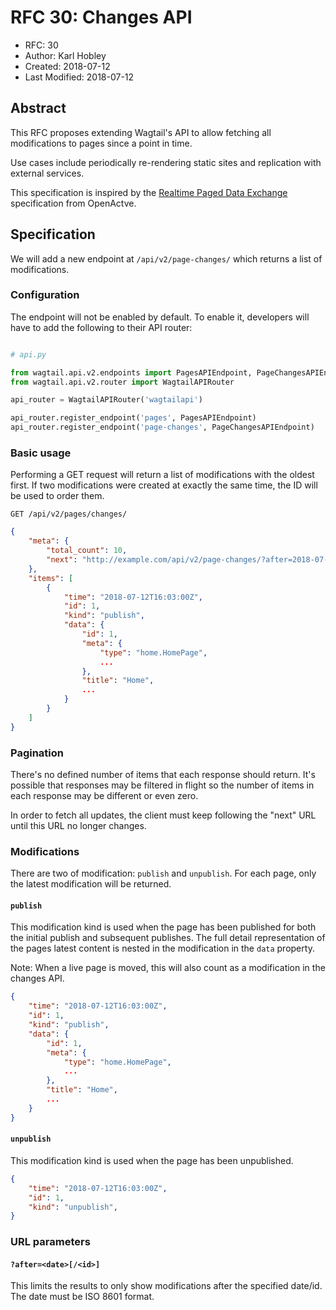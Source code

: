 # RFC 30: Changes API

* RFC: 30
* Author: Karl Hobley
* Created: 2018-07-12
* Last Modified: 2018-07-12

## Abstract

This RFC proposes extending Wagtail's API to allow fetching all modifications
to pages since a point in time.

Use cases include periodically re-rendering static sites and replication with
external services.

This specification is inspired by the
[Realtime Paged Data Exchange](https://www.openactive.io/realtime-paged-data-exchange/)
specification from OpenActve.

## Specification

We will add a new endpoint at ``/api/v2/page-changes/`` which returns a list of
modifications.

### Configuration

The endpoint will not be enabled by default. To enable it, developers will have
to add the following
to their API router:

```python

# api.py

from wagtail.api.v2.endpoints import PagesAPIEndpoint, PageChangesAPIEndpoint
from wagtail.api.v2.router import WagtailAPIRouter

api_router = WagtailAPIRouter('wagtailapi')

api_router.register_endpoint('pages', PagesAPIEndpoint)
api_router.register_endpoint('page-changes', PageChangesAPIEndpoint)

```

### Basic usage

Performing a GET request will return a list of modifications with the oldest
first. If two modifications were created at exactly the same time, the ID
will be used to order them.

```
GET /api/v2/pages/changes/
```

```json
{
    "meta": {
        "total_count": 10,
        "next": "http://example.com/api/v2/page-changes/?after=2018-07-12T16:03:00Z/1"
    },
    "items": [
        {
            "time": "2018-07-12T16:03:00Z",
            "id": 1,
            "kind": "publish",
            "data": {
                "id": 1,
                "meta": {
                    "type": "home.HomePage",
                    ...
                },
                "title": "Home",
                ...
            }
        }
    ]
}
```

### Pagination

There's no defined number of items that each response should return. It's
possible that responses may be filtered in flight so the number of items
in each response may be different or even zero.

In order to fetch all updates, the client must keep following the "next" URL
until this URL no longer changes.

### Modifications

There are two of modification: ``publish`` and ``unpublish``. For each page,
only the latest modification will be returned.

#### ``publish``

This modification kind is used when the page has been published for both the
initial publish and subsequent publishes. The full detail representation of the
pages latest content is nested in the modification in the ``data`` property.

Note: When a live page is moved, this will also count as a modification in the
changes API.

```json
{
    "time": "2018-07-12T16:03:00Z",
    "id": 1,
    "kind": "publish",
    "data": {
        "id": 1,
        "meta": {
            "type": "home.HomePage",
            ...
        },
        "title": "Home",
        ...
    }
}
```

#### ``unpublish``

This modification kind is used when the page has been unpublished.

```json
{
    "time": "2018-07-12T16:03:00Z",
    "id": 1,
    "kind": "unpublish",
}
```

### URL parameters

#### ``?after=<date>[/<id>]``

This limits the results to only show modifications after the specified date/id.
The date must be ISO 8601 format.
